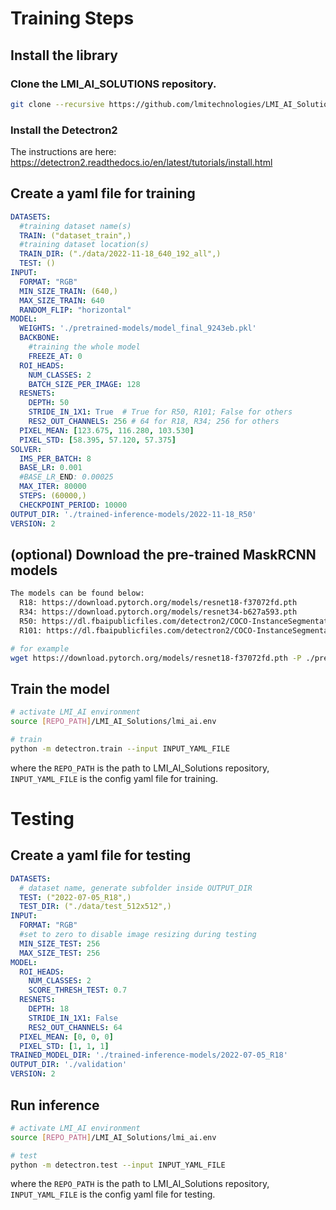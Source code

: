# Training Steps

## Install the library
### Clone the LMI_AI_SOLUTIONS repository.
```bash
git clone --recursive https://github.com/lmitechnologies/LMI_AI_Solutions.git
```
### Install the Detectron2
The instructions are here: https://detectron2.readthedocs.io/en/latest/tutorials/install.html


## Create a yaml file for training

```yaml
DATASETS:
  #training dataset name(s)
  TRAIN: ("dataset_train",)
  #training dataset location(s)
  TRAIN_DIR: ("./data/2022-11-18_640_192_all",)
  TEST: ()
INPUT: 
  FORMAT: "RGB"
  MIN_SIZE_TRAIN: (640,)
  MAX_SIZE_TRAIN: 640
  RANDOM_FLIP: "horizontal"
MODEL:
  WEIGHTS: './pretrained-models/model_final_9243eb.pkl'
  BACKBONE:
    #training the whole model 
    FREEZE_AT: 0
  ROI_HEADS:
    NUM_CLASSES: 2
    BATCH_SIZE_PER_IMAGE: 128
  RESNETS:
    DEPTH: 50
    STRIDE_IN_1X1: True  # True for R50, R101; False for others
    RES2_OUT_CHANNELS: 256 # 64 for R18, R34; 256 for others
  PIXEL_MEAN: [123.675, 116.280, 103.530]
  PIXEL_STD: [58.395, 57.120, 57.375]
SOLVER:
  IMS_PER_BATCH: 8
  BASE_LR: 0.001
  #BASE_LR_END: 0.00025
  MAX_ITER: 80000
  STEPS: (60000,)
  CHECKPOINT_PERIOD: 10000
OUTPUT_DIR: './trained-inference-models/2022-11-18_R50'
VERSION: 2
```


## (optional) Download the pre-trained MaskRCNN models

```bash
The models can be found below:
  R18: https://download.pytorch.org/models/resnet18-f37072fd.pth
  R34: https://download.pytorch.org/models/resnet34-b627a593.pth
  R50: https://dl.fbaipublicfiles.com/detectron2/COCO-InstanceSegmentation/mask_rcnn_R_50_C4_1x/137259246/model_final_9243eb.pkl
  R101: https://dl.fbaipublicfiles.com/detectron2/COCO-InstanceSegmentation/mask_rcnn_R_101_C4_3x/138363239/model_final_a2914c.pkl

# for example
wget https://download.pytorch.org/models/resnet18-f37072fd.pth -P ./pretrained-models
```

## Train the model

```bash
# activate LMI_AI environment
source [REPO_PATH]/LMI_AI_Solutions/lmi_ai.env 

# train 
python -m detectron.train --input INPUT_YAML_FILE
```
where the `REPO_PATH` is the path to LMI_AI_Solutions repository, `INPUT_YAML_FILE` is the config yaml file for training.

# Testing

## Create a yaml file for testing
```yaml
DATASETS:
  # dataset name, generate subfolder inside OUTPUT_DIR
  TEST: ("2022-07-05_R18",)
  TEST_DIR: ("./data/test_512x512",)
INPUT: 
  FORMAT: "RGB"
  #set to zero to disable image resizing during testing
  MIN_SIZE_TEST: 256
  MAX_SIZE_TEST: 256
MODEL:
  ROI_HEADS:
    NUM_CLASSES: 2
    SCORE_THRESH_TEST: 0.7
  RESNETS:
    DEPTH: 18
    STRIDE_IN_1X1: False
    RES2_OUT_CHANNELS: 64
  PIXEL_MEAN: [0, 0, 0]
  PIXEL_STD: [1, 1, 1]
TRAINED_MODEL_DIR: './trained-inference-models/2022-07-05_R18'
OUTPUT_DIR: './validation'
VERSION: 2
```

## Run inference

```bash
# activate LMI_AI environment
source [REPO_PATH]/LMI_AI_Solutions/lmi_ai.env 

# test
python -m detectron.test --input INPUT_YAML_FILE
```
where the `REPO_PATH` is the path to LMI_AI_Solutions repository, `INPUT_YAML_FILE` is the config yaml file for testing.
